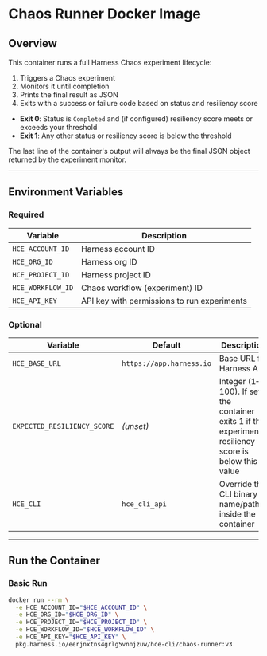 # Chaos Runner Docker Image

## Overview

This container runs a full Harness Chaos experiment lifecycle:

1. Triggers a Chaos experiment
2. Monitors it until completion
3. Prints the final result as JSON
4. Exits with a success or failure code based on status and resiliency score

- **Exit 0**: Status is `Completed` and (if configured) resiliency score meets or exceeds your threshold  
- **Exit 1**: Any other status or resiliency score is below the threshold

The last line of the container's output will always be the final JSON object returned by the experiment monitor.

---

## Environment Variables

### Required

| Variable | Description |
|----------|-------------|
| `HCE_ACCOUNT_ID` | Harness account ID |
| `HCE_ORG_ID` | Harness org ID |
| `HCE_PROJECT_ID` | Harness project ID |
| `HCE_WORKFLOW_ID` | Chaos workflow (experiment) ID |
| `HCE_API_KEY` | API key with permissions to run experiments |

### Optional

| Variable | Default | Description |
|----------|---------|-------------|
| `HCE_BASE_URL` | `https://app.harness.io` | Base URL for Harness API |
| `EXPECTED_RESILIENCY_SCORE` | *(unset)* | Integer (1–100). If set, the container exits 1 if the experiment's resiliency score is below this value |
| `HCE_CLI` | `hce_cli_api` | Override the CLI binary name/path inside the container |

---

## Run the Container

### Basic Run

```bash
docker run --rm \
  -e HCE_ACCOUNT_ID="$HCE_ACCOUNT_ID" \
  -e HCE_ORG_ID="$HCE_ORG_ID" \
  -e HCE_PROJECT_ID="$HCE_PROJECT_ID" \
  -e HCE_WORKFLOW_ID="$HCE_WORKFLOW_ID" \
  -e HCE_API_KEY="$HCE_API_KEY" \
  pkg.harness.io/eerjnxtns4grlg5vnnjzuw/hce-cli/chaos-runner:v3
